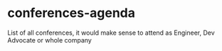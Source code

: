 # conferences-agenda
List of all conferences, it would make sense to attend as Engineer, Dev Advocate or whole company
